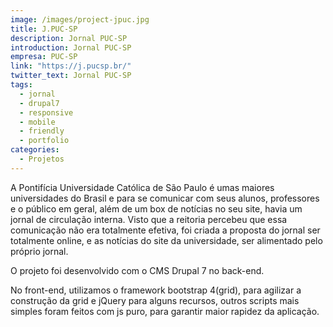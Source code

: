 ```yaml
---
image: /images/project-jpuc.jpg
title: J.PUC-SP
description: Jornal PUC-SP
introduction: Jornal PUC-SP
empresa: PUC-SP
link: "https://j.pucsp.br/"
twitter_text: Jornal PUC-SP
tags:
  - jornal
  - drupal7
  - responsive
  - mobile
  - friendly
  - portfolio
categories:
  - Projetos
---
```


A Pontifícia Universidade Católica de São Paulo é umas maiores universidades do Brasil e para se comunicar com seus alunos, professores e o público em geral, além de um box de notícias no seu site, havia um jornal de circulação interna. Visto que a reitoria percebeu que essa comunicação não era totalmente efetiva, foi criada a proposta do jornal ser totalmente online, e as notícias do site da universidade, ser alimentado pelo próprio jornal.

O projeto foi desenvolvido com o CMS Drupal 7 no back-end.

No front-end, utilizamos o framework bootstrap 4(grid), para agilizar a construção da grid e jQuery para alguns recursos, outros scripts mais simples foram feitos com js puro, para garantir maior rapidez da aplicação.
